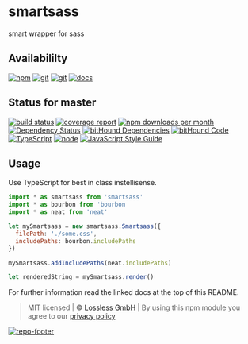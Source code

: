 # smartsass
smart wrapper for sass

## Availabililty
[![npm](https://pushrocks.gitlab.io/assets/repo-button-npm.svg)](https://www.npmjs.com/package/smartsass)
[![git](https://pushrocks.gitlab.io/assets/repo-button-git.svg)](https://GitLab.com/pushrocks/smartsass)
[![git](https://pushrocks.gitlab.io/assets/repo-button-mirror.svg)](https://github.com/pushrocks/smartsass)
[![docs](https://pushrocks.gitlab.io/assets/repo-button-docs.svg)](https://pushrocks.gitlab.io/smartsass/)

## Status for master
[![build status](https://GitLab.com/pushrocks/smartsass/badges/master/build.svg)](https://GitLab.com/pushrocks/smartsass/commits/master)
[![coverage report](https://GitLab.com/pushrocks/smartsass/badges/master/coverage.svg)](https://GitLab.com/pushrocks/smartsass/commits/master)
[![npm downloads per month](https://img.shields.io/npm/dm/smartsass.svg)](https://www.npmjs.com/package/smartsass)
[![Dependency Status](https://david-dm.org/pushrocks/smartsass.svg)](https://david-dm.org/pushrocks/smartsass)
[![bitHound Dependencies](https://www.bithound.io/github/pushrocks/smartsass/badges/dependencies.svg)](https://www.bithound.io/github/pushrocks/smartsass/master/dependencies/npm)
[![bitHound Code](https://www.bithound.io/github/pushrocks/smartsass/badges/code.svg)](https://www.bithound.io/github/pushrocks/smartsass)
[![TypeScript](https://img.shields.io/badge/TypeScript-2.x-blue.svg)](https://nodejs.org/dist/latest-v6.x/docs/api/)
[![node](https://img.shields.io/badge/node->=%206.x.x-blue.svg)](https://nodejs.org/dist/latest-v6.x/docs/api/)
[![JavaScript Style Guide](https://img.shields.io/badge/code%20style-standard-brightgreen.svg)](http://standardjs.com/)

## Usage
Use TypeScript for best in class instellisense.

```javascript
import * as smartsass from 'smartsass'
import * as bourbon from 'bourbon
import * as neat from 'neat'

let mySmartsass = new smartsass.Smartsass({
  filePath: './some.css',
  includePaths: bourbon.includePaths
})

mySmartsass.addIncludePaths(neat.includePaths)

let renderedString = mySmartsass.render()
```

For further information read the linked docs at the top of this README.

> MIT licensed | **&copy;** [Lossless GmbH](https://lossless.gmbh)
| By using this npm module you agree to our [privacy policy](https://lossless.gmbH/privacy.html)

[![repo-footer](https://pushrocks.gitlab.io/assets/repo-footer.svg)](https://push.rocks)
